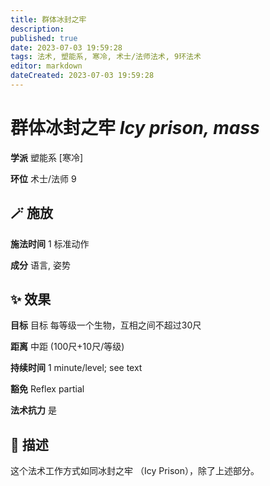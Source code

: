 ```yaml
---
title: 群体冰封之牢
description: 
published: true
date: 2023-07-03 19:59:28
tags: 法术, 塑能系, 寒冷, 术士/法师法术, 9环法术
editor: markdown
dateCreated: 2023-07-03 19:59:28
---
```


# **群体冰封之牢** *Icy prison, mass*

**学派** 塑能系 \[寒冷\] 

**环位** 术士/法师 9

## 🪄 施放

**施法时间** 1 标准动作

**成分** 语言, 姿势

## ✨ 效果 

**目标** 目标          每等级一个生物，互相之间不超过30尺 

**距离** 中距 (100尺+10尺/等级)  

**持续时间** 1 minute/level; see text 

**豁免** Reflex partial

**法术抗力** 是

## 📖 描述

这个法术工作方式如同冰封之牢 （Icy Prison），除了上述部分。
    